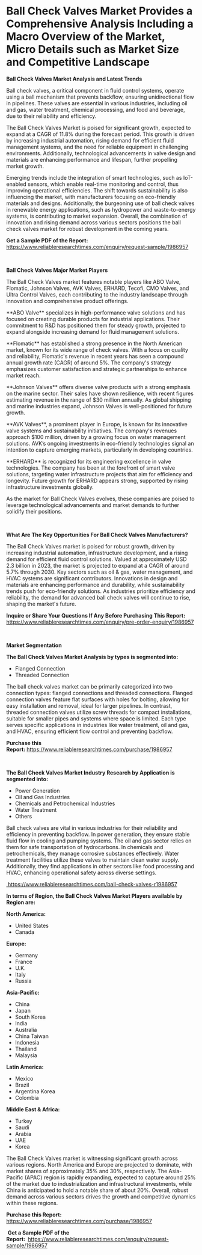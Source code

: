 <p><h1>Ball Check Valves Market Provides a Comprehensive Analysis Including a Macro Overview of the Market, Micro Details such as Market Size and Competitive Landscape</h1></p><p><strong>Ball Check Valves Market Analysis and Latest Trends</strong></p>
<p><p>Ball check valves, a critical component in fluid control systems, operate using a ball mechanism that prevents backflow, ensuring unidirectional flow in pipelines. These valves are essential in various industries, including oil and gas, water treatment, chemical processing, and food and beverage, due to their reliability and efficiency.</p><p>The Ball Check Valves Market is poised for significant growth, expected to expand at a CAGR of 11.8% during the forecast period. This growth is driven by increasing industrial automation, rising demand for efficient fluid management systems, and the need for reliable equipment in challenging environments. Additionally, technological advancements in valve design and materials are enhancing performance and lifespan, further propelling market growth.</p><p>Emerging trends include the integration of smart technologies, such as IoT-enabled sensors, which enable real-time monitoring and control, thus improving operational efficiencies. The shift towards sustainability is also influencing the market, with manufacturers focusing on eco-friendly materials and designs. Additionally, the burgeoning use of ball check valves in renewable energy applications, such as hydropower and waste-to-energy systems, is contributing to market expansion. Overall, the combination of innovation and rising demand across various sectors positions the ball check valves market for robust development in the coming years.</p></p>
<p><strong>Get a Sample PDF of the Report:&nbsp;</strong> <a href="https://www.reliableresearchtimes.com/enquiry/request-sample/1986957?utm_campaign=2811&utm_medium=2&utm_source=Github&utm_content=ia&utm_term=16042025&utm_id=ball-check-valves">https://www.reliableresearchtimes.com/enquiry/request-sample/1986957</a></p>
<p>&nbsp;</p>
<p><strong>Ball Check Valves Major Market Players</strong></p>
<p><p>The Ball Check Valves market features notable players like ABO Valve, Flomatic, Johnson Valves, AVK Valves, ERHARD, Tecofi, CMO Valves, and Ultra Control Valves, each contributing to the industry landscape through innovation and comprehensive product offerings.</p><p>**ABO Valve** specializes in high-performance valve solutions and has focused on creating durable products for industrial applications. Their commitment to R&D has positioned them for steady growth, projected to expand alongside increasing demand for fluid management solutions.</p><p>**Flomatic** has established a strong presence in the North American market, known for its wide range of check valves. With a focus on quality and reliability, Flomatic's revenue in recent years has seen a compound annual growth rate (CAGR) of around 5%. The company's strategy emphasizes customer satisfaction and strategic partnerships to enhance market reach.</p><p>**Johnson Valves** offers diverse valve products with a strong emphasis on the marine sector. Their sales have shown resilience, with recent figures estimating revenue in the range of $30 million annually. As global shipping and marine industries expand, Johnson Valves is well-positioned for future growth.</p><p>**AVK Valves**, a prominent player in Europe, is known for its innovative valve systems and sustainability initiatives. The company's revenues approach $100 million, driven by a growing focus on water management solutions. AVK’s ongoing investments in eco-friendly technologies signal an intention to capture emerging markets, particularly in developing countries.</p><p>**ERHARD** is recognized for its engineering excellence in valve technologies. The company has been at the forefront of smart valve solutions, targeting water infrastructure projects that aim for efficiency and longevity. Future growth for ERHARD appears strong, supported by rising infrastructure investments globally.</p><p>As the market for Ball Check Valves evolves, these companies are poised to leverage technological advancements and market demands to further solidify their positions.</p></p>
<p>&nbsp;</p>
<p><strong>What Are The Key Opportunities For Ball Check Valves Manufacturers?</strong></p>
<p><p>The Ball Check Valves market is poised for robust growth, driven by increasing industrial automation, infrastructure development, and a rising demand for efficient fluid control solutions. Valued at approximately USD 2.3 billion in 2023, the market is projected to expand at a CAGR of around 5.7% through 2030. Key sectors such as oil & gas, water management, and HVAC systems are significant contributors. Innovations in design and materials are enhancing performance and durability, while sustainability trends push for eco-friendly solutions. As industries prioritize efficiency and reliability, the demand for advanced ball check valves will continue to rise, shaping the market's future.</p></p>
<p><strong>Inquire or Share Your Questions If Any Before Purchasing This Report:</strong> <a href="https://www.reliableresearchtimes.com/enquiry/pre-order-enquiry/1986957?utm_campaign=2811&utm_medium=2&utm_source=Github&utm_content=ia&utm_term=16042025&utm_id=ball-check-valves">https://www.reliableresearchtimes.com/enquiry/pre-order-enquiry/1986957</a></p>
<p>&nbsp;</p>
<p><strong>Market Segmentation</strong></p>
<p><strong>The Ball Check Valves Market Analysis by types is segmented into:</strong></p>
<p><ul><li>Flanged Connection</li><li>Threaded Connection</li></ul></p>
<p><p>The ball check valves market can be primarily categorized into two connection types: flanged connections and threaded connections. Flanged connection valves feature flat surfaces with holes for bolting, allowing for easy installation and removal, ideal for larger pipelines. In contrast, threaded connection valves utilize screw threads for compact installations, suitable for smaller pipes and systems where space is limited. Each type serves specific applications in industries like water treatment, oil and gas, and HVAC, ensuring efficient flow control and preventing backflow.</p></p>
<p><strong>Purchase this Report:&nbsp;</strong><a href="https://www.reliableresearchtimes.com/purchase/1986957?utm_campaign=2811&utm_medium=2&utm_source=Github&utm_content=ia&utm_term=16042025&utm_id=ball-check-valves">https://www.reliableresearchtimes.com/purchase/1986957</a></p>
<p>&nbsp;</p>
<p><strong>The Ball Check Valves Market Industry Research by Application is segmented into:</strong></p>
<p><ul><li>Power Generation</li><li>Oil and Gas Industries</li><li>Chemicals and Petrochemical Industries</li><li>Water Treatment</li><li>Others</li></ul></p>
<p><p>Ball check valves are vital in various industries for their reliability and efficiency in preventing backflow. In power generation, they ensure stable fluid flow in cooling and pumping systems. The oil and gas sector relies on them for safe transportation of hydrocarbons. In chemicals and petrochemicals, they manage corrosive substances effectively. Water treatment facilities utilize these valves to maintain clean water supply. Additionally, they find applications in other sectors like food processing and HVAC, enhancing operational safety across diverse settings.</p></p>
<p><a href="https://www.reliableresearchtimes.com/ball-check-valves-r1986957?utm_campaign=2811&utm_medium=2&utm_source=Github&utm_content=ia&utm_term=16042025&utm_id=ball-check-valves">&nbsp;https://www.reliableresearchtimes.com/ball-check-valves-r1986957</a></p>
<p><strong>In terms of Region, the Ball Check Valves Market Players available by Region are:</strong></p>
<p>
    <p> <strong> North America: </strong>
        <ul>
            <li>United States</li>
            <li>Canada</li>
        </ul>
        </p> 
    <p> <strong> Europe: </strong>
        <ul>
            <li>Germany</li>
            <li>France</li>
            <li>U.K.</li>
            <li>Italy</li>
            <li>Russia</li>
        </ul>
        </p> 
    <p> <strong> Asia-Pacific: </strong>
        <ul>
            <li>China</li>
            <li>Japan</li>
            <li>South Korea</li>
            <li>India</li>
            <li>Australia</li>
            <li>China Taiwan</li>
            <li>Indonesia</li>
            <li>Thailand</li>
            <li>Malaysia</li>
        </ul>
        </p> 
    <p> <strong> Latin America: </strong>
        <ul>
            <li>Mexico</li>
            <li>Brazil</li>
            <li>Argentina Korea</li>
            <li>Colombia</li>
        </ul>
        </p> 
    <p> <strong> Middle East & Africa: </strong>
        <ul>
            <li>Turkey</li>
            <li>Saudi</li>
            <li>Arabia</li>
            <li>UAE</li>
            <li>Korea</li>
        </ul>
    </p>
    </p>
<p><p>The Ball Check Valves market is witnessing significant growth across various regions. North America and Europe are projected to dominate, with market shares of approximately 35% and 30%, respectively. The Asia-Pacific (APAC) region is rapidly expanding, expected to capture around 25% of the market due to industrialization and infrastructural investments, while China is anticipated to hold a notable share of about 20%. Overall, robust demand across various sectors drives the growth and competitive dynamics within these regions.</p></p>
<p><strong>Purchase this Report: </strong><a href="https://www.reliableresearchtimes.com/purchase/1986957?utm_campaign=2811&utm_medium=2&utm_source=Github&utm_content=ia&utm_term=16042025&utm_id=ball-check-valves">https://www.reliableresearchtimes.com/purchase/1986957</a></p>
<p>&nbsp;<strong>Get a Sample PDF of the Report:&nbsp;&nbsp;</strong><a href="https://www.reliableresearchtimes.com/enquiry/request-sample/1986957?utm_campaign=2811&utm_medium=2&utm_source=Github&utm_content=ia&utm_term=16042025&utm_id=ball-check-valves">https://www.reliableresearchtimes.com/enquiry/request-sample/1986957</a></p>
<p><strong></strong></p>
<p><p></p><p></p><p></p></p>